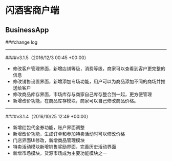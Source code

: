 # 闪酒客商户端
## BusinessApp

###change log

***
####v3.1.5（2016/12/3 00:45 +00:00）
* 修改客户管理界面，新增店铺等级，消费等级，商家可以查看到客户更完整的信息
* 修改销售设置界面，新增添加专场功能，用户可以为商品添加不同的商场并推送给客户
* 修改商品库存界面，市场库存与商家自己库存整合到一起，更方便管理
* 新增改价功能，在商品库存模块，商家可以自己修改商品价格。

***

####v3.1.4（2016/10/25 12:49 +00:00）
*   新增红包代金券功能，账户界面调整
*   新增改价功能，生成订单和参加特卖活动时可以修改价格
*   门店界面UI修改，新增商品管理模块
*   特卖活动模块新增销售奖励界面，完善历史活动界面
*   新增市场模块，货源市场成为主要功能模块之一
